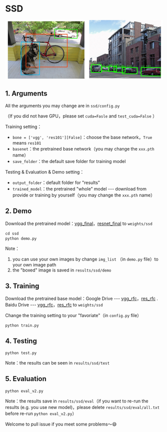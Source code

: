# SSD

![](../png/demo_ssd.png)

## 1. Arguments

All the arguments you may change are in  `ssd/config.py`

（If you did not have GPU，please set `cuda=Fasle` and `test_cuda=False` ）

Training setting：

- `bone = ['vgg', 'res101'][False]`：choose the base network，`True` means `res101`
- `basenet`：the pretrained base network（you may change the `xxx.pth` name）
- `save_folder`：the default save folder for training model

Testing & Evaluation & Demo setting：

- `output_folder`：default folder for "results" 
- `trained_model`：the pretrained "whole" model --- download from provide or training by yourself（you may change the `xxx.pth` name）

## 2. Demo

Download the pretrained model：[vgg_final](https://drive.google.com/open?id=1D9pPJWEwK48DWf1mz18Wl4EZHrQCHw8n)，[resnet_final](https://drive.google.com/open?id=10xIt9vbyibwjmifR-PHBJTQNYltrrNQA) to `weights/ssd`

```shell
cd ssd
python demo.py
```

Note：

1. you can use your own images by change `img_list` （in `demo.py` file）to your own image path
2. the "boxed" image is saved in `results/ssd/demo`

## 3. Training

Download the pretrained base model：Google Drive --- [vgg_rfc](https://drive.google.com/open?id=1QWjU2r1q9pWdiK9Ju-BpLM1FHGv_X-Dm)，[res_rfc](https://drive.google.com/open?id=15jWvpqNR2KK4Tlo3bADrY2sydnzpnVoF) . Baidu Drive --- [vgg_rfc](https://pan.baidu.com/s/1PggWixjNfPBb-wzrPFadIA)，[res_rfc](https://pan.baidu.com/s/1WXW7J7fR3h7qbPaKGyZEOw)  to `weights/ssd`

Change the training setting to your "favoriate"（in `config.py` file）

```shell
python train.py
```

## 4. Testing

```shell
python test.py
```

Note：the results can be seen in `results/ssd/test`

## 5. Evaluation

```shell
python eval_v2.py
```

Note：the results save in `results/ssd/eval`（if you want to re-run the results (e.g. you use new model)，please delete `results/ssd/eval/all.txt` before re-run `python eval_v2.py`）



Welcome to pull issue if you meet some problems～:smile: